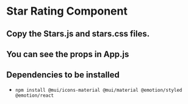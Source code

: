 # Star Rating Component

## Copy the Stars.js and stars.css files.

## You can see the props in App.js

## Dependencies to be installed

- ```npm install @mui/icons-material @mui/material @emotion/styled @emotion/react```
